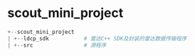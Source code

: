 # scout_mini_project

```python
+--scout_mini_project
| +--ldcp_sdk         	# 雷达C++ SDK及封装的雷达数据传输程序
| +--src         		# 源程序
```



